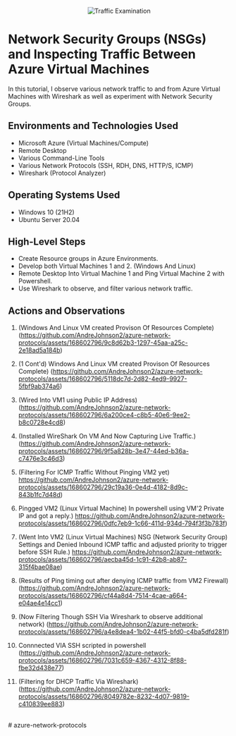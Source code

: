<p align="center">
<img src="https://i.imgur.com/Ua7udoS.png" alt="Traffic Examination"/>
</p>

<h1>Network Security Groups (NSGs) and Inspecting Traffic Between Azure Virtual Machines</h1>
In this tutorial, I observe various network traffic to and from Azure Virtual Machines with Wireshark as well as experiment with Network Security Groups. <br />


<h2>Environments and Technologies Used</h2>

- Microsoft Azure (Virtual Machines/Compute)
- Remote Desktop
- Various Command-Line Tools
- Various Network Protocols (SSH, RDH, DNS, HTTP/S, ICMP)
- Wireshark (Protocol Analyzer)

<h2>Operating Systems Used </h2>

- Windows 10 (21H2)
- Ubuntu Server 20.04

<h2>High-Level Steps</h2>

- Create Resource groups in Azure Environments. 
- Develop both Virtual Machines 1 and 2. (Windows And Linux) 
- Remote Desktop Into Virtual Machine 1 and Ping Virtual Machine 2 with Powershell. 
- Use Wireshark to observe, and filter various network traffic. 

<h2>Actions and Observations</h2>

1. (Windows And Linux VM created Provison Of Resources Complete)
(https://github.com/AndreJohnson2/azure-network-protocols/assets/168602796/9c8d62b3-1297-45aa-a25c-2e18ad5a184b)

1. (1 Cont'd) Windows And Linux VM created Provison Of Resources Complete)
(https://github.com/AndreJohnson2/azure-network-protocols/assets/168602796/5118dc7d-2d82-4ed9-9927-5fbf9ab374a6)

2. (Wired Into VM1 using Public IP Address)
(https://github.com/AndreJohnson2/azure-network-protocols/assets/168602796/6a200ce4-c8b5-40e6-9ee2-b8c0728e4cd8)

3. (Installed WireShark On VM And Now Capturing Live Traffic.)
(https://github.com/AndreJohnson2/azure-network-protocols/assets/168602796/9f5a828b-3e47-44ed-b36a-c7476e3c46d3)

4. (Filtering For ICMP Traffic Without Pinging VM2 yet)
https://github.com/AndreJohnson2/azure-network-protocols/assets/168602796/29c19a36-0e4d-4182-8d9c-843b1fc7d48d)

5. Pingged VM2 (Linux Virtual Machine) In powershell using VM'2 Private IP and got a reply.)
https://github.com/AndreJohnson2/azure-network-protocols/assets/168602796/0dfc7eb9-1c66-411d-934d-794f3f3b783f)

6. (Went Into VM2 (Linux Virtual Machines) NSG (Network Security Group) Settings and Denied Inbound ICMP taffic and adjusted priority to trigger before SSH Rule.)
https://github.com/AndreJohnson2/azure-network-protocols/assets/168602796/aecba45d-1c91-42b8-ab87-315f4bae08ae)

7. (Results of Ping timing out after denying ICMP traffic from VM2 Firewall)
(https://github.com/AndreJohnson2/azure-network-protocols/assets/168602796/cf44a8d4-7514-4cae-a664-e04ae4e14cc1)

8. (Now Filtering Though SSH Via Wireshark to observe additional network)
(https://github.com/AndreJohnson2/azure-network-protocols/assets/168602796/a4e8dea4-1b02-44f5-bfd0-c4ba5dfd281f)

9. Connnected VIA SSH scripted in powershell
(https://github.com/AndreJohnson2/azure-network-protocols/assets/168602796/7031c659-4367-4312-8f88-fbe32d438e77)

10. (Filtering for DHCP Traffic Via Wireshark)
(https://github.com/AndreJohnson2/azure-network-protocols/assets/168602796/8049782e-8232-4d07-9819-c410839ee883)




   




  
<br /># azure-network-protocols
